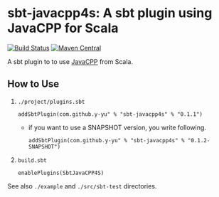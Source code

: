 sbt-javacpp4s: A sbt plugin using JavaCPP for Scala
============================

[![Build Status](https://travis-ci.org/y-yu/sbt-javacpp4s.svg?branch=master)](https://travis-ci.org/y-yu/sbt-javacpp4s)
[![Maven Central](https://maven-badges.herokuapp.com/maven-central/com.github.y-yu/sbt-javacpp4s/badge.svg)](https://maven-badges.herokuapp.com/maven-central/com.github.y-yu/sbt-javacpp4s)

A sbt plugin to to use [JavaCPP](https://github.com/bytedeco/javacpp) from Scala.

## How to Use

1. `./project/plugins.sbt`

    ```
    addSbtPlugin(com.github.y-yu" % "sbt-javacpp4s" % "0.1.1")
    ```
    - if you want to use a SNAPSHOT version, you write following.
        ```
        addSbtPlugin(com.github.y-yu" % "sbt-javacpp4s" % "0.1.2-SNAPSHOT")
        ```
    
2. `build.sbt`

    ```
    enablePlugins(SbtJavaCPP4S)
    ```

See also `./example` and `./src/sbt-test` directories.
